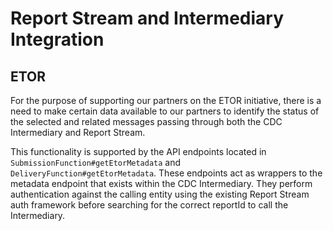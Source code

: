 # Report Stream and Intermediary Integration

## ETOR

For the purpose of supporting our partners on the ETOR initiative, there is a need to make certain data available to our
partners to identify the status of the selected and related messages passing through both the CDC Intermediary and
Report Stream.

This functionality is supported by the API endpoints located in `SubmissionFunction#getEtorMetadata` and
`DeliveryFunction#getEtorMetadata`. These endpoints act as wrappers to the metadata endpoint that exists within the CDC
Intermediary.
They perform authentication against the calling entity using the existing Report Stream auth framework before
searching for the correct reportId to call the Intermediary. 